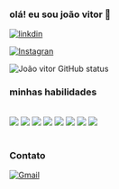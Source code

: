 ### olá! eu sou joão vitor 👋

[![linkdin](https://img.shields.io/badge/LinkedIn-0077B5?style=for-the-badge&logo=linkedin&logoColor=white)](https://www.linkedin.com/in/jo%C3%A3o-vitor-4a18b024a/)

[![Instagran](https://img.shields.io/badge/Instagram-E4405F?style=for-the-badge&logo=instagram&logoColor=white)](https://www.instagram.com/joaozinxl_3/?hl=pt-br)

![João vitor GitHub status](https://github-readme-stats.vercel.app/api?username=desafiogamer&show_icons=true&theme=radical)

### minhas habilidades

<div style="display: inline_block"><br/>
  <img align='center alt='HTML' src='https://img.shields.io/badge/HTML5-E34F26?style=for-the-badge&logo=html5&logoColor=white' />
  <img align='center alt='CSS' src='https://img.shields.io/badge/CSS3-1572B6?style=for-the-badge&logo=css3&logoColor=white' />
  <img align='center alt='JavaScript' src='https://img.shields.io/badge/JavaScript-F7DF1E?style=for-the-badge&logo=javascript&logoColor=black' />
  <img align='center alt='Django' src='https://img.shields.io/badge/Django-092E20?style=for-the-badge&logo=django&logoColor=white' />
  <img align='center alt='Jquery' src='https://img.shields.io/badge/jQuery-0769AD?style=for-the-badge&logo=jquery&logoColor=white' />
  <img align='center alt='Bootstrap' src='https://img.shields.io/badge/Bootstrap-563D7C?style=for-the-badge&logo=bootstrap&logoColor=white' />
  <img align='center alt='Python' src='https://img.shields.io/badge/Python-14354C?style=for-the-badge&logo=python&logoColor=white' />
  <img align='center alt='MySQL' src='https://img.shields.io/badge/MySQL-00000F?style=for-the-badge&logo=mysql&logoColor=white' />
</div><br/>

### Contato

[![Gmail](https://img.shields.io/badge/Gmail-D14836?style=for-the-badge&logo=gmail&logoColor=white)](joaopap1234@gmail.com)



